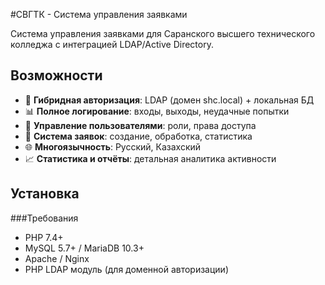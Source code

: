 #СВГТК - Система управления заявками

Система управления заявками для Саранского высшего технического колледжа с интеграцией LDAP/Active Directory.

## Возможности

- 🔐 **Гибридная авторизация**: LDAP (домен shc.local) + локальная БД
- 📊 **Полное логирование**: входы, выходы, неудачные попытки
- 👥 **Управление пользователями**: роли, права доступа
- 📝 **Система заявок**: создание, обработка, статистика
- 🌐 **Многоязычность**: Русский, Казахский
- 📈 **Статистика и отчёты**: детальная аналитика активности

## Установка

###Требования

- PHP 7.4+
- MySQL 5.7+ / MariaDB 10.3+
- Apache / Nginx
- PHP LDAP модуль (для доменной авторизации)

